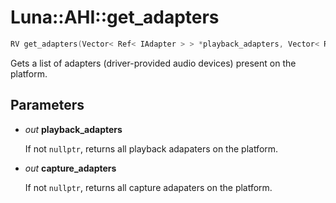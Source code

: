 # Luna::AHI::get_adapters

```c++
RV get_adapters(Vector< Ref< IAdapter > > *playback_adapters, Vector< Ref< IAdapter > > *capture_adapters)
```

Gets a list of adapters (driver-provided audio devices) present on the platform. 



## Parameters
* *out* **playback_adapters**

    If not `nullptr`, returns all playback adapaters on the platform. 

* *out* **capture_adapters**

    If not `nullptr`, returns all capture adapaters on the platform. 

